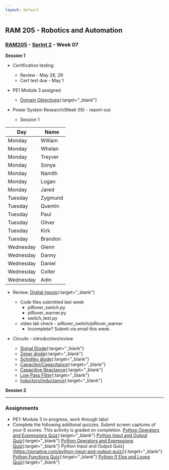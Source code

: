 ```yaml
---
layout: default
---
```


## RAM 205 - Robotics and Automation

### [RAM205](../../) - [Sprint 2](../) - Week 07 

**Session 1**
 - Certification testing 
    - Review - May 28, 29
    - Cert test due - May 1
- PE1 Module 3 assigned
    - [Domain Objectives](https://pythoninstitute.org/pcep-exam-syllabus){:target="_blank"}

- Power System Research(Week 05) - report-out
    - Session 1

| Day     | Name    |
|---------|---------|
| Monday  | William |
| Monday  | Whelan  |
| Monday  | Treyver |
| Monday  | Sonya   |
| Monday  | Namith  |
| Monday    | Logan   |
| Monday    | Jared   |
| Tuesday   | Zygmund |
| Tuesday   | Quentin |
| Tuesday   | Paul    |
| Tuesday   | Oliver  |
| Tuesday   | Kirk    |
| Tuesday   | Brandon |
| Wednesday | Glenn  |
| Wednesday | Danny  |
| Wednesday | Daniel  |
| Wednesday | Colter  |
| Wednesday | Adin  |

 
- Review: [Digital Inputs](RAM205.DigitalInputs.pdf){:target="_blank"}
    - Code files submitted last week
        - piRover_switch.py 
        - piRover_warner.py 
        - switch_test.py 
    - video lab check - piRover_switch/piRover_warner
        - Incomplete? Submit via email this week.

- *Circuits - introduction/review*
  - [Signal Diode](https://www.electronics-tutorials.ws/diode/diode_4.html){:target="_blank"}
  - [Zener diode](https://www.electronics-tutorials.ws/diode/diode_7.html){:target="_blank"}
  - [Schottky diode](https://www.electronics-tutorials.ws/diode/schottky-diode.html){:target="_blank"}
  - [Capacitor/Capacitance](https://www.electronics-tutorials.ws/capacitor/cap_1.html){:target="_blank"}
  - [Capacitive Reactance](https://www.electronics-tutorials.ws/filter/filter_1.html){:target="_blank"}
  - [Low Pass Filter](https://www.electronics-tutorials.ws/filter/filter_2.html){:target="_blank"}
  - [Inductors/Inductance](https://www.electronics-tutorials.ws/accircuits/ac-inductance.html){:target="_blank"}


**Session 2**

<!-- - PE1: Module 3 Coding (up to bitwise)
- Digital Inputs - Review from Session 1
- [Digital Inputs](RAM205.DigitalInputs.pdf){:target="_blank"} - More
    - Active low, Active high
    - Pull up, Pull down resistors
    - Specifying internal pull up/down
    - hysteresis
    - pyRover_switch_v2.py


- [Digital Inputs - Signal Conditioning](RAM205.DigitalInputs.SignalConditioning.pdf){:target="_blank"}
- [Signal Conditioning - worksheet](SignalConditioning-worksheet.docx){:target="_blank"} -->

---

### Assignments
- PE1: Module 3 in-progress, work through labs!
- Complete the following additonal quizzes. Submit screen captures of your 6 scores. This activity is graded on completion.
[Python Operators and Expressions Quiz](https://pynative.com/basic-python-quiz-for-beginners/){:target="_blank"}
[Python Input and Output Quiz](https://pynative.com/python-variables-and-data-types-quiz/){:target="_blank"}
[Python Operators and Expressions Quiz](https://pynative.com/python-operators-and-expression-quiz/){:target="_blank"}
Python Input and Output Quiz](https://pynative.com/python-input-and-output-quiz/){:target="_blank"}
[Python Functions Quiz](https://pynative.com/python-functions-quiz/){:target="_blank"}
[Python If Else and Loops Quiz](https://pynative.com/python-if-else-and-for-loop-quiz/){:target="_blank"}
